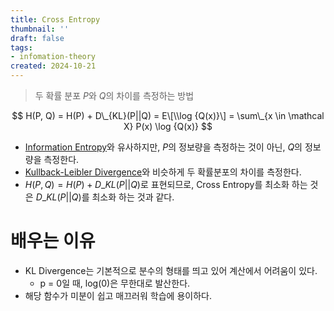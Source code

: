 ```yaml
---
title: Cross Entropy
thumbnail: ''
draft: false
tags:
- infomation-theory
created: 2024-10-21
---
```



 > 
 > 두 확률 분포 $P$와 $Q$의 차이를 측정하는 방법

$$
H(P, Q) = H(P) + D\_{KL}(P||Q) = E\[\\log {Q(x)}\] = \sum\_{x \in \mathcal X} P(x) \log {Q(x)}
$$

* [Information Entropy](Information%20Entropy.md)와 유사하지만, $P$의 정보량을 측정하는 것이 아닌, $Q$의 정보량을 측정한다.
* [Kullback-Leibler Divergence](Kullback-Leibler%20Divergence.md)와 비슷하게 두 확률분포의 차이를 측정한다.
* $H(P, Q) = H(P) + D\_{KL}(P||Q)$로 표현되므로, Cross Entropy를 최소화 하는 것은 $D\_{KL}(P||Q)$를 최소화 하는 것과 같다.

# 배우는 이유

* KL Divergence는 기본적으로 분수의 형태를 띄고 있어 계산에서 어려움이 있다.
  * p = 0일 때, log(0)은 무한대로 발산한다.
* 해당 함수가 미분이 쉽고 매끄러워 학습에 용이하다.
